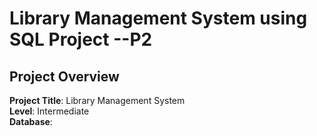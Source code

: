 # Library Management System using SQL Project --P2

## Project Overview

**Project Title**: Library Management System  
**Level**: Intermediate  
**Database**: 
